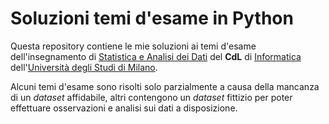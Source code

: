 # Soluzioni temi d'esame in Python

Questa repository contiene le mie soluzioni ai temi d'esame dell'insegnamento di [Statistica e Analisi dei Dati](https://www.unimi.it/it/corsi/insegnamenti-dei-corsi-di-laurea/2024/statistica-e-analisi-dei-dati-0) del **CdL** di [Informatica](https://www.unimi.it/it/corsi/laurea-triennale/informatica) dell'[Università degli Studi di Milano](https://www.unimi.it/it).  

Alcuni temi d'esame sono risolti solo parzialmente a causa della mancanza di un *dataset* affidabile, altri contengono un *dataset* fittizio per poter effettuare osservazioni e analisi sui dati a disposizione.